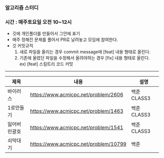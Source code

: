 ### 알고리즘 스터디
### 시간 : 매주토요일 오전 10~12시

- 깃에 개인폴더를 만들어서 그안에 표기
- 매주 정해진 문제를 풀어서 PR로 날려놓고 모임에 참여한다.
- 깃 커밋규칙
  1. 새로 파일을 올리는 경우 commit message에 [feat] 내용 형태로 올린다.
  2. 기존에 올렸던 파일을 수정해서 올려야하는 경우 [fix] 내용 형태로 올린다.<br>
  ex) [feat] 스킬트리 코드 커밋

****

|제목|내용|설명|
|------|---|---|
|바이러스|https://www.acmicpc.net/problem/2606|백준 CLASS3|
|1로만들기|https://www.acmicpc.net/problem/1463|백준 CLASS3|
|잃어버린괄호|https://www.acmicpc.net/problem/1541|백준 CLASS3|
|쇠막대기|https://www.acmicpc.net/problem/10799|백준|





